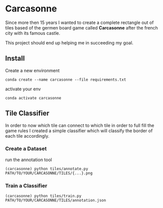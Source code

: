 # Carcasonne
Since more then 15 years I wanted to create a complete rectangle out of tiles based of the germen board game called **Carcasonne** after the french city with its famous castle.

This project should end up helping me in succeeding my goal.
## Install
Create a new environment

```commandline
conda create --name carcasonne --file requirements.txt
```
activate your env
```commandline
conda activate carcasonne
```
## Tile Classifier
In order to now which tile can connect to which tile in order to full fill the game rules I created a simple classifier which will classify the border of each tile accordingly.
### Create a Dataset
run the annotation tool
```commandline
(carcasonne) python tiles/annotate.py PATH/TO/YOUR/CARCASONNE/TILES/{...}.png
```

### Train a Classifier
```commandline
(carcasonne) python tiles/train.py PATH/TO/YOUR/CARCASONNE/TILES/annotation.json
```